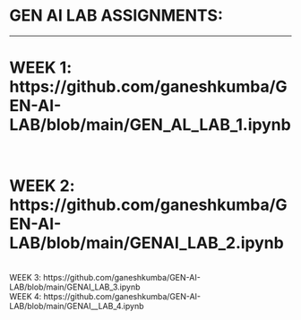 <H1>GEN AI LAB ASSIGNMENTS:</H1>
<HR>
<H1>WEEK 1:  https://github.com/ganeshkumba/GEN-AI-LAB/blob/main/GEN_AL_LAB_1.ipynb </H1>
<BR>
<H1>WEEK 2:  https://github.com/ganeshkumba/GEN-AI-LAB/blob/main/GENAI_LAB_2.ipynb </H1>
<BR>
</H1>WEEK 3:  https://github.com/ganeshkumba/GEN-AI-LAB/blob/main/GENAI_LAB_3.ipynb </H1>
<BR>
</H1>WEEK 4:  https://github.com/ganeshkumba/GEN-AI-LAB/blob/main/GENAI__LAB_4.ipynb </H1>

